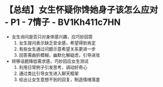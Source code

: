 # 【总结】女生怀疑你馋她身子该怎么应对 - P1 - 7情子 - BV1Kh411c7HN

-   女生询问是否只对身体感兴趣，应巧妙回答
    1.  女生提问表示缺乏安全感，希望得到肯定
    2.  有些女生通过问题示意希望关系更进一步
    3.  回答需曲折模糊，幽默化解疑虑，引导进攻
-   转移话题降低需求感，巧妙回应女生测试
    1.  利用日常例子引发思考，调动好奇心
    2.  通过类比引导女生进入聊天框架
    3.  给出让女生意想不到的回复，制造情绪落差